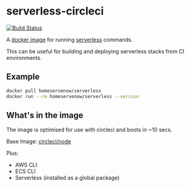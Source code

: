 # serverless-circleci

[![Build Status](https://img.shields.io/docker/cloud/build/homeservenow/serverless-circleci)](https://hub.docker.com/repository/docker/homeservenow/serverless-circleci)

A [docker image](https://hub.docker.com/repository/docker/homeservenow/serverless-circleci) for running [serverless](https://serverless.com) commands.

This can be useful for building and deploying serverless stacks from CI environments.

## Example

```bash
docker pull homeservenow/serverless
docker run --rm homeservenow/serverless --version
```

## What's in the image

The image is optimised for use with circleci and boots in ~10 secs.

Base Image: [circleci/node](https://hub.docker.com/r/circleci/node/)

Plus:

* AWS CLI
* ECS CLI
* Serverless (installed as a global package)
